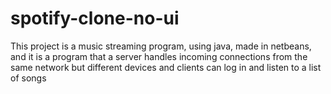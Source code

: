 # spotify-clone-no-ui
This project is a music streaming program, using java, made in netbeans, and it is a program that a server handles incoming connections from the same network but different devices and clients can log in and listen to a list of songs

